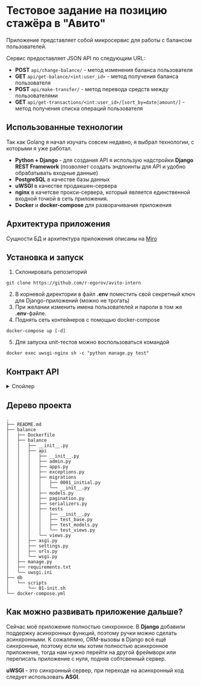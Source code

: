 # Тестовое задание на позицию стажёра в "Авито"
Приложение представляет собой микросервис для работы с балансом пользователей.

Сервис предоставляет JSON API по следующим URL:
- **POST** `api/change-balance/` - метод изменения баланса пользователя
- **GET** `api/get-balance/<int:user_id>` - метод получения баланса пользователя
- **POST** `api/make-transfer/` - метод перевода средств между пользователями
- **GET** `api/get-transactions/<int:user_id>/[sort_by=date|amount/]` - метод получения списка операций пользователя

## Использованные технологии
Так как Golang я начал изучать совсем недавно, я выбрал технологии, с которыми я уже работал.
* **Python + Django** - для создания API я использую надстройки **Django REST Framework** (позволяет создать эндпоинты для API и удобно обрабатывать входные данные)
* **PostgreSQL** в качестве базы данных
* **uWSGI** в качестве продакшен-сервера
* **nginx** в качетсве прокси-сервера, который является единственной входной точкой в сеть приложения.
* **Docker** и **docker-compose** для разворачивания приложения

## Архитектура приложения
Сущности БД и архитектура приложения описаны на [Miro](https://miro.com/app/board/o9J_lyxUyZo=/)

## Установка и запуск
1. Склонировать репозиторий
```
git clone https://github.com/r-egorov/avito-intern
```
2. В корневой директории в файл **.env** поместить свой секретный ключ для Django-приложений (можно не трогать)
3. При желании изменить имена пользователей и пароли в том же **.env**-файле.
4. Поднять сеть контейнеров с помощью docker-compose
```
docker-compose up [-d]
```
5. Для запуска unit-тестов можно воспользоваться командой
```
docker exec uwsgi-nginx sh -c "python manage.py test"
```

## Контракт API
<details>
  <summary>Спойлер</summary>
  В каждом методе входные данные валидируются. При ошибках возрващается соответстующий код ответа и ошибка в ответном JSON.
  Данные сообщений должны быть обёрнуты в поле `data`, например:
  
  ```
  POST api/change-balance/
  
  {
    "data": {
        "user_id": 1,
        "amount": 10000.00
    }
  }
  ```
  
  **Метод изменения баланса пользователя**
  
  Принимает `user_id` пользователя и `amount` - то, на сколько изменить баланс пользователя. `amount` может быть отрицательным, для списания средств у пользователя.
  В случае, если пользователя с таким `user_id` не существует, то проверяет операцию: списываются ли средства или зачисляются. Если зачисляются, то создаёт   `Balance` с `user_id`.
  
  ```
  POST api/change-balance/ (ChangeBalanceIn) -> ChangeBalanceOut
  
  message ChangeBalanceIn {
    user_id int
    amount float
  }
  
  message ChangeBalanceOut {
    user_id int
    balance float
    last_update datetime
  }
  ```
  
  Коды ответов:
  - `200 OK` - успешное списание средств
  - `201 CREATED` - первое зачисление средств a.k.a. создание нового `Balance`
  - `404 NOT FOUND` - пользователь с `user_id` не найден, списание средств невозможно
  
  
  **Метод получения баланса пользователя**
  
  Принимает `user_id` пользователя.
  
  ```
  GET api/get-balance/<int:user_id> -> GetBalanceOut
  
  message GetBalanceOut {
    user_id int
    balance float
    last_update datetime
  }
  ```
  
  Коды ответов:
  - `200 OK` - запрос выполнен успешно
  - `404 NOT FOUND` - пользователь с `user_id` не найден
  
  **Метод перевода средств от одного пользователя другому**
  
  Принимает:
  - `source_id` - идентификатор пользователя, у которого списываются средства
  - `target_id` - идентификатор пользователя, которому зачисляются средства
  - `amount` - сумма средств для перевода. Не может быть отрицательной.
  
  Возвращает описание сущности `Transaction`.
  
  ```
  POST api/make-transfer/ (MakeTransferIn) -> MakeTransferOut
  
  message MakeTransferIn {
    source_id int
    target_id int
    amount float
  }
  
  message MakeTransferOut {
    source_id int
    target_id int
    amount float
    comment string
    timestamg datetime
  }
  
  Коды ответов:
  - `200 OK` - запрос выполнен успешно
  - `404 NOT FOUND` - пользователь с `source_id` или `target_id` не найден (в ответном сообщение указано, в каком идентификаторе ошибка)
  - `400 BAD REQUEST` - у пользователя, с баланса которого должны быть списаны средства, средств не хватает
  
  ```
  
  Пример исходного сообщения:
  ```
  {
    "data": {
    	"source_id": 2,
    	"target_id": 3,
    	"amount": 1500
    }
  }
  ```
  
  **Метод получения списка операций**
  
  Принимает `user_id` пользователя в URL, а также опциональный параметр `sort_by`, который может быть либо `date`, либо `amount`.
  По умолчанию на странице 10 операций, отсортированных по дате, от новой операции к старой.
  
  Принимает: 
    - `user_id` - идентификатор пользователя
    - `sort_by` - параметр сортировки.
  
  Возвращает список сущностей `Transactions`.
    
  ```
  GET api/get-transactions/<int:user_id>/[sort_by=date|amount/] -> GetTransactionsOut
  
  message GetTransactionsOut {
    count int
    next link
    previous link
    results list[Transaction]
  }
  ```
  
  Коды ответов:
  - `200 OK` - запрос выполнен успешно
  - `404 NOT FOUND` - пользователь с `user_id` не найден
  - `400 BAD REQUEST` - в `sort_by` передали невалидный параметр
  
</details>
  
## Дерево проекта
  
  ```
  .
  ├── README.md
  ├── balance
  │   ├── Dockerfile
  │   ├── balance
  │   │   ├── __init__.py
  │   │   ├── api
  │   │   │   ├── __init__.py
  │   │   │   ├── admin.py
  │   │   │   ├── apps.py
  │   │   │   ├── exceptions.py
  │   │   │   ├── migrations
  │   │   │   │   ├── 0001_initial.py
  │   │   │   │   └── __init__.py
  │   │   │   ├── models.py
  │   │   │   ├── pagination.py
  │   │   │   ├── serializers.py
  │   │   │   ├── tests
  │   │   │   │   ├── __init__.py
  │   │   │   │   ├── test_base.py
  │   │   │   │   ├── test_models.py
  │   │   │   │   └── test_views.py
  │   │   │   └── views.py
  │   │   ├── asgi.py
  │   │   ├── settings.py
  │   │   ├── urls.py
  │   │   └── wsgi.py
  │   ├── manage.py
  │   ├── requirements.txt
  │   └── uwsgi.ini
  ├── db
  │   └── scripts
  │       └── 01-init.sh
  └── docker-compose.yml
  ```

## Как можно развивать приложение дальше?
  Сейчас моё приложение полностью синхронное. В **Django** добавили поддержку асинхронных функций, поэтому ручки можно сделать асинхронными. К сожалению, ORM-вызовы в Django всё ещё синхронные, поэтому если мы хотим полностью асинхронное приложение, тогда нам нужно перейти на другой фреймворк или переписать приложение с нуля, подняв собтсвенный сервер.
  
  **uWSGI** - это синхронный сервер, при переходе на асинхронный код следует использовать **ASGI**.
